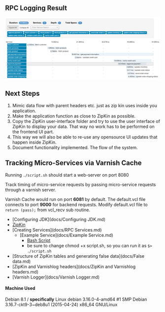 ## RPC Logging Result ##

![RPC Services](images/services-expanded.png)


## Next Steps ##

1. Mimic data flow with parent headers etc. just as zip kin uses inside you application.
2. Make the application function as close to ZipKin as possible.
3. Copy the ZipKin user-interface folder and try to use the user interface of ZipKin to display your data. That way no work has to be performed on the frontend UI part. 
4. This way we will also be able to re-use any opensource UI updates that happen inside ZipKin.
5. Document functionality implemented. The flow of the system.


## Tracking Micro-Services via Varnish Cache ##

Running ``./script.sh`` should start a web-server on port 8080

Track timing of micro-service requests by passing micro-service requests through a varnish server.

Varnish Cache would run on port **6081** by default. The default.vcl file connects to port **9000** for backend requests. Modify default.vcl file to ``return (pass);`` from vcl_recv sub routine.

* [Configuring JDK](docs/Configuring JDK.md)
* [ZipKin](docs/ZipKin.md)
* [Creating Services](docs/RPC Services.md)
  * [Example Service](docs/Example Service.md)
    * [Bash Script](script.sh)
     * be sure to change chmod +x script.sh, so you can run it as ``$> ./script.sh``
* [Structure of ZipKin tables and generating false data](docs/False data.md)
* [ZipKin and Varnishlog headers](docs/ZipKin and Varnishlog headers.md)
* [Varnish Logger](docs/Varnish Logger.md)


#### Machine Used ####

Debian 8.1 / **specifically** Linux debian 3.16.0-4-amd64 #1 SMP Debian 3.16.7-ckt9-3~deb8u1 (2015-04-24) x86_64 GNU/Linux
